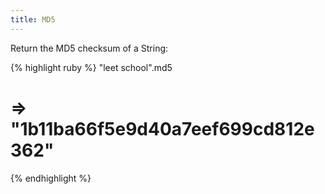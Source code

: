 ```yaml
---
title: MD5
---
```


Return the MD5 checksum of a String:

{% highlight ruby %}
"leet school".md5
# => "1b11ba66f5e9d40a7eef699cd812e362"
{% endhighlight %}
